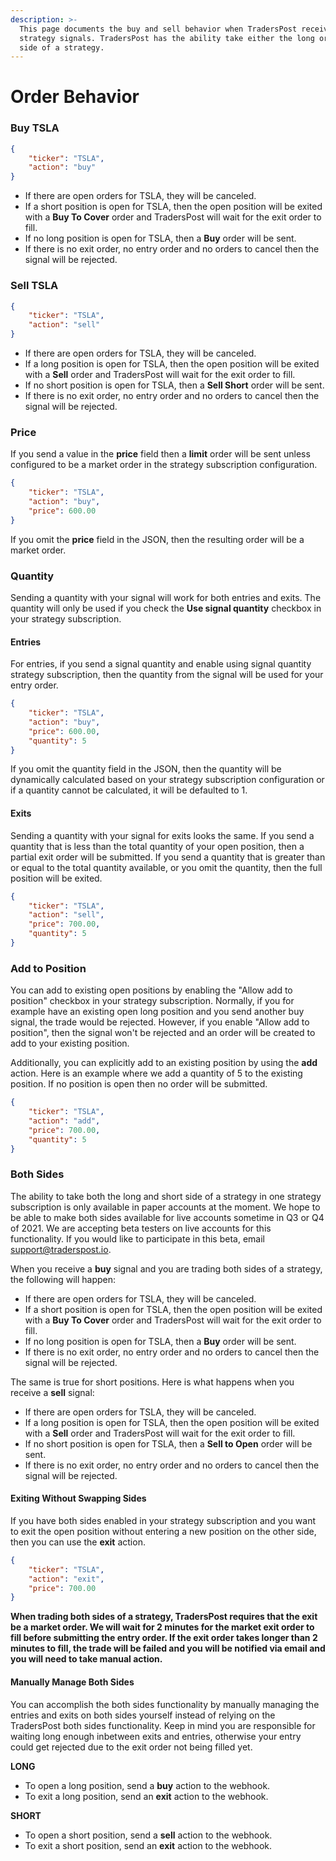 ```yaml
---
description: >-
  This page documents the buy and sell behavior when TradersPost receives
  strategy signals. TradersPost has the ability take either the long or short
  side of a strategy.
---
```


# Order Behavior

### Buy TSLA

```json
{
    "ticker": "TSLA",
    "action": "buy"
}
```

* If there are open orders for TSLA, they will be canceled.
* If a short position is open for TSLA, then the open position will be exited with a **Buy To Cover** order and TradersPost will wait for the exit order to fill.
* If no long position is open for TSLA, then a **Buy** order will be sent.
* If there is no exit order, no entry order and no orders to cancel then the signal will be rejected.

### Sell TSLA

```json
{
    "ticker": "TSLA",
    "action": "sell"
}
```

* If there are open orders for TSLA, they will be canceled.
* If a long position is open for TSLA, then the open position will be exited with a **Sell** order and TradersPost will wait for the exit order to fill.
* If no short position is open for TSLA, then a **Sell Short** order will be sent.
* If there is no exit order, no entry order and no orders to cancel then the signal will be rejected.

### Price

If you send a value in the **price** field then a **limit** order will be sent unless configured to be a market order in the strategy subscription configuration.

```json
{
    "ticker": "TSLA",
    "action": "buy",
    "price": 600.00
}
```

If you omit the **price** field in the JSON, then the resulting order will be a market order.

### Quantity

Sending a quantity with your signal will work for both entries and exits. The quantity will only be used if you check the **Use signal quantity** checkbox in your strategy subscription.

#### Entries

For entries, if you send a signal quantity and enable using signal quantity strategy subscription, then the quantity from the signal will be used for your entry order.

```json
{
    "ticker": "TSLA",
    "action": "buy",
    "price": 600.00,
    "quantity": 5
}
```

If you omit the quantity field in the JSON, then the quantity will be dynamically calculated based on your strategy subscription configuration or if a quantity cannot be calculated, it will be defaulted to 1.

#### Exits

Sending a quantity with your signal for exits looks the same. If you send a quantity that is less than the total quantity of your open position, then a partial exit order will be submitted. If you send a quantity that is greater than or equal to the total quantity available, or you omit the quantity, then the full position will be exited.

```json
{
    "ticker": "TSLA",
    "action": "sell",
    "price": 700.00,
    "quantity": 5
}
```

### Add to Position

You can add to existing open positions by enabling the "Allow add to position" checkbox in your strategy subscription. Normally, if you for example have an existing open long position and you send another buy signal, the trade would be rejected. However, if you enable "Allow add to position", then the signal won't be rejected and an order will be created to add to your existing position.

Additionally, you can explicitly add to an existing position by using the **add** action. Here is an example where we add a quantity of 5 to the existing position. If no position is open then no order will be submitted.

```json
{
    "ticker": "TSLA",
    "action": "add",
    "price": 700.00,
    "quantity": 5
}
```

### Both Sides

The ability to take both the long and short side of a strategy in one strategy subscription is only available in paper accounts at the moment. We hope to be able to make both sides available for live accounts sometime in Q3 or Q4 of 2021. We are accepting beta testers on live accounts for this functionality. If you would like to participate in this beta, email [support@traderspost.io](mailto:support@traderspost.io).

When you receive a **buy** signal and you are trading both sides of a strategy, the following will happen:

* If there are open orders for TSLA, they will be canceled.
* If a short position is open for TSLA, then the open position will be exited with a **Buy To Cover** order and TradersPost will wait for the exit order to fill.
* If no long position is open for TSLA, then a **Buy** order will be sent.
* If there is no exit order, no entry order and no orders to cancel then the signal will be rejected.

The same is true for short positions. Here is what happens when you receive a **sell** signal:

* If there are open orders for TSLA, they will be canceled.
* If a long position is open for TSLA, then the open position will be exited with a **Sell** order and TradersPost will wait for the exit order to fill.
* If no short position is open for TSLA, then a **Sell to Open** order will be sent.
* If there is no exit order, no entry order and no orders to cancel then the signal will be rejected.

#### Exiting Without Swapping Sides

If you have both sides enabled in your strategy subscription and you want to exit the open position without entering a new position on the other side, then you can use the **exit** action.

```json
{
    "ticker": "TSLA",
    "action": "exit",
    "price": 700.00
}
```

**When trading both sides of a strategy, TradersPost requires that the exit be a market order. We will wait for 2 minutes for the market exit order to fill before submitting the entry order. If the exit order takes longer than 2 minutes to fill, the trade will be failed and you will be notified via email and you will need to take manual action.**

#### Manually Manage Both Sides

You can accomplish the both sides functionality by manually managing the entries and exits on both sides yourself instead of relying on the TradersPost both sides functionality. Keep in mind you are responsible for waiting long enough inbetween exits and entries, otherwise your entry could get rejected due to the exit order not being filled yet.

**LONG**

* To open a long position, send a **buy** action to the webhook.
* To exit a long position, send an **exit** action to the webhook.

**SHORT**

* To open a short position, send a **sell** action to the webhook.
* To exit a short position, send an **exit** action to the webhook.
